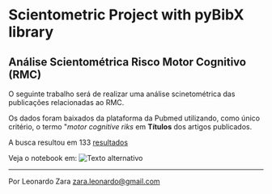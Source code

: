 # Scientometric Project with pyBibX library

## Análise Scientométrica Risco Motor Cognitivo (RMC)

O seguinte trabalho será de realizar uma análise scinetométrica das publicações relacionadas ao RMC. 

Os dados foram baixados da plataforma da Pubmed utilizando, como único critério, o termo "*motor cognitive riks* em **Títulos** dos artigos publicados. 

A busca resultou em 133 [resultados](https://pubmed.ncbi.nlm.nih.gov/?term=%22motoric%20cognitive%20risk%22%5BTitle%5D&sort=)

Veja o notebook em: ![Texto alternativo](https://camo.githubusercontent.com/96889048f8a9014fdeba2a891f97150c6aac6e723f5190236b10215a97ed41f3/68747470733a2f2f636f6c61622e72657365617263682e676f6f676c652e636f6d2f6173736574732f636f6c61622d62616467652e737667)


---

Por Leonardo Zara
zara.leonardo@gmail.com
